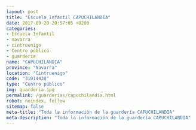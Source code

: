 ```yaml
---
layout: post
title: "Escuela Infantil CAPUCHILANDIA"
date: 2017-09-20 20:57:05 +0200
categories:
- Escuela Infantil
- navarra
- cintruenigo
- Centro público
- guarderia
name: "CAPUCHILANDIA"
province: "Navarra"
location: "Cintruenigo"
code: "31014438"
type: "Centro público"
img: guarderia.jpg
permalink: /guarderias/capuchilandia.html
robot: noindex, follow
sitemap: false
meta-title: "Toda la información de la guardería CAPUCHILANDIA"
meta-description: "Toda la información de la guardería CAPUCHILANDIA"
---
```

